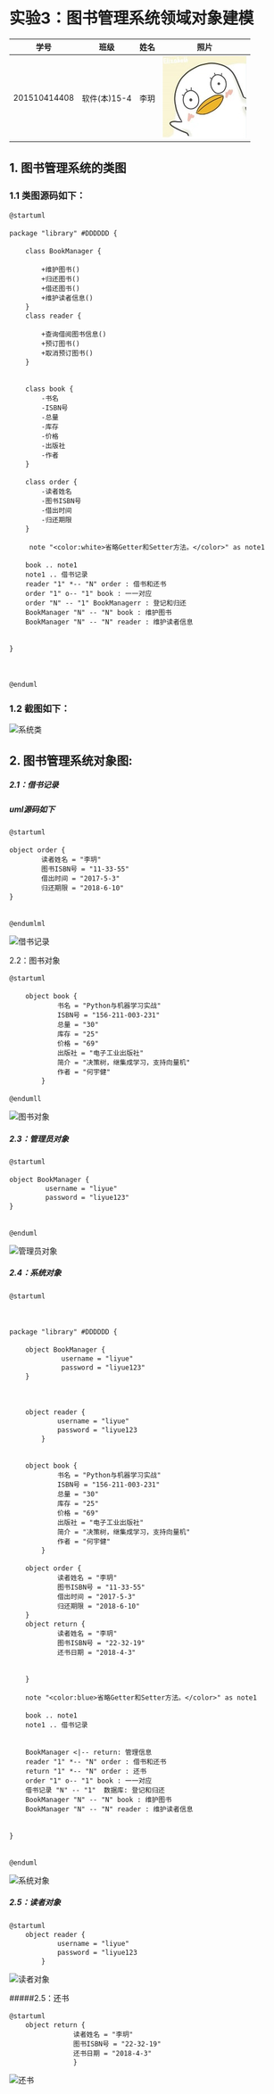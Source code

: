 # 实验3：图书管理系统领域对象建模
|学号|班级|姓名|照片|
|:-------:|:-------------: | :----------:|:---:|
|201510414408|软件(本)15-4|李玥|![flow1](../myself.jpg)|
## 1. 图书管理系统的类图

### 1.1 类图源码如下：
```
@startuml

package "library" #DDDDDD {

	class BookManager {

		+维护图书()
		+归还图书()
		+借还图书()
		+维护读者信息()
	}
	class reader {

		+查询借阅图书信息()
		+预订图书()
		+取消预订图书()
	}


	class book {
	 	-书名
	 	-ISBN号
	 	-总量
	 	-库存
	 	-价格
	 	-出版社
	 	-作者
	}

	class order {
	 	-读者姓名
	 	-图书ISBN号
	 	-借出时间
	 	-归还期限
	}

	 note "<color:white>省略Getter和Setter方法。</color>" as note1

	book .. note1
	note1 .. 借书记录
	reader "1" *-- "N" order : 借书和还书
	order "1" o-- "1" book : 一一对应
	order "N" -- "1" BookManagerr : 登记和归还
	BookManager "N" -- "N" book : 维护图书
	BookManager "N" -- "N" reader : 维护读者信息


}



@enduml
````
### 1.2 截图如下：
![系统类](https://github.com/liyue0408/is_analysis/blob/master/test3/%E7%B3%BB%E7%BB%9F%E7%B1%BB.png)

## 2. 图书管理系统对象图:
##### 2.1：借书记录
##### uml源码如下
````
@startuml

object order {
	 	读者姓名 = "李玥"
	 	图书ISBN号 = "11-33-55"
	 	借出时间 = "2017-5-3"
	 	归还期限 = "2018-6-10"
}


@endumlml

````
![借书记录](https://github.com/liyue0408/is_analysis/blob/master/test3/%E5%80%9F%E4%B9%A6%E8%AE%B0%E5%BD%95.PNG)


2.2：图书对象
````
@startuml

	object book {
    	 	书名 = "Python与机器学习实战"
    	 	ISBN号 = "156-211-003-231"
    	 	总量 = "30"
    	 	库存 = "25"
    	 	价格 = "69"
    	 	出版社 = "电子工业出版社"
    	 	简介 = "决策树，继集成学习，支持向量机"
    	 	作者 = "何宇健"
    	}

@endumll
````
![图书对象](https://github.com/liyue0408/is_analysis/blob/master/test3/%E5%9B%BE%E4%B9%A6%E5%AF%B9%E8%B1%A1.PNG)




##### 2.3：管理员对象

````
@startuml

object BookManager {
		 username = "liyue"
		 password = "liyue123"
}


@enduml
````
![管理员对象](https://github.com/liyue0408/is_analysis/blob/master/test3/%E7%AE%A1%E7%90%86%E5%91%98%E5%AF%B9%E8%B1%A1.png)



##### 2.4：系统对象

````
@startuml



package "library" #DDDDDD {

	object BookManager {
    		 username = "liyue"
    		 password = "liyue123"
    }



	object reader {
    	 	username = "liyue"
    		password = "liyue123
    	}


	object book {
    	 	书名 = "Python与机器学习实战"
    	 	ISBN号 = "156-211-003-231"
    	 	总量 = "30"
    	 	库存 = "25"
    	 	价格 = "69"
    	 	出版社 = "电子工业出版社"
    	 	简介 = "决策树，继集成学习，支持向量机"
    	 	作者 = "何宇健"
    	}

	object order {
    	 	读者姓名 = "李玥"
    	 	图书ISBN号 = "11-33-55"
    	 	借出时间 = "2017-5-3"
    	 	归还期限 = "2018-6-10"
    }
    object return {
            读者姓名 = "李玥"
            图书ISBN号 = "22-32-19"
            还书日期 = "2018-4-3"


    }

	note "<color:blue>省略Getter和Setter方法。</color>" as note1

	book .. note1
	note1 .. 借书记录


	BookManager <|-- return: 管理信息
	reader "1" *-- "N" order : 借书和还书
	return "1" *-- "N" order : 还书
	order "1" o-- "1" book : 一一对应
	借书记录 "N" -- "1"  数据库: 登记和归还
	BookManager "N" -- "N" book : 维护图书
	BookManager "N" -- "N" reader : 维护读者信息


}


@enduml
````

![系统对象](https://github.com/liyue0408/is_analysis/blob/master/test3/%E7%B3%BB%E7%BB%9F%E5%AF%B9%E8%B1%A1.png)




##### 2.5：读者对象

````
@startuml
	object reader {
    	 	username = "liyue"
    		password = "liyue123
    	}
````
![读者对象](https://github.com/liyue0408/is_analysis/blob/master/test3/%E8%AF%BB%E8%80%85%E5%AF%B9%E8%B1%A1.png)

#####2.5：还书
````
@startuml
	object return {
                读者姓名 = "李玥"
                图书ISBN号 = "22-32-19"
                还书日期 = "2018-4-3"
                }
````
![还书](https://github.com/liyue0408/is_analysis/blob/master/test3/%E8%BF%98%E4%B9%A6.png)


